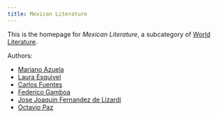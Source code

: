 ```yaml
---
title: Mexican Literature
---
```


This is the homepage for *Mexican Literature*, a subcategory of [World Literature](../world/index.html).

Authors:
- [Mariano Azuela](azuela/index.html)
- [Laura Esquivel](esquivel/index.html)
- [Carlos Fuentes](fuentes/index.html)
- [Federico Gamboa](gamboa/index.html)
- [Jose Joaquin Fernandez de Lizardi](lizardi/index.html)
- [Octavio Paz](paz/index.html)
